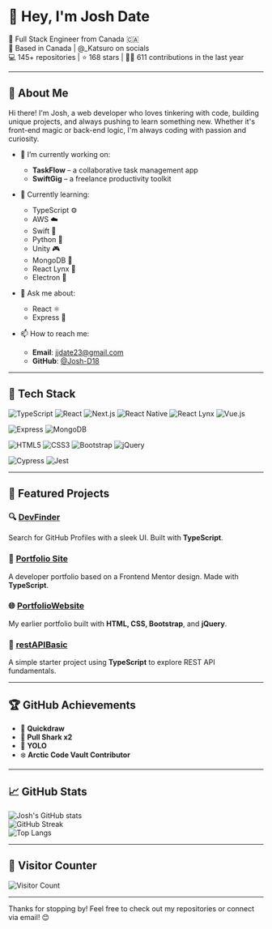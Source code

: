 # 👋 Hey, I'm Josh Date

🎯 Full Stack Engineer from Canada 🇨🇦  
📍 Based in Canada | @_Katsuro on socials  
💻 145+ repositories | ⭐ 168 stars | 🧑‍💻 611 contributions in the last year  

---

## 🚀 About Me

Hi there! I'm Josh, a web developer who loves tinkering with code, building unique projects, and always pushing to learn something new. Whether it's front-end magic or back-end logic, I'm always coding with passion and curiosity.

- 🔭 I’m currently working on:  
  - **TaskFlow** – a collaborative task management app  
  - **SwiftGig** – a freelance productivity toolkit  

- 🌱 Currently learning:  
  - TypeScript ⚙️  
  - AWS ☁️  
  - Swift 🧠  
  - Python 🐍  
  - Unity 🎮  
  - MongoDB 🍃  
  - React Lynx 🧬  
  - Electron 🧩  

- 💬 Ask me about:  
  - React ⚛️  
  - Express 🧪  

- 📫 How to reach me:  
  - **Email**: [jjdate23@gmail.com](mailto:jjdate23@gmail.com)  
  - **GitHub**: [@Josh-D18](https://github.com/Josh-D18)  

---

## 🧰 Tech Stack

![TypeScript](https://img.shields.io/badge/-TypeScript-3178C6?logo=typescript&logoColor=white&style=for-the-badge)
![React](https://img.shields.io/badge/-React-61DAFB?logo=react&logoColor=black&style=for-the-badge)
![Next.js](https://img.shields.io/badge/-Next.js-000000?logo=next.js&logoColor=white&style=for-the-badge)
![React Native](https://img.shields.io/badge/-React%20Native-20232A?logo=react&logoColor=61DAFB&style=for-the-badge)
![React Lynx](https://img.shields.io/badge/-React%20Lynx-2C2C2C?logo=react&logoColor=white&style=for-the-badge)
![Vue.js](https://img.shields.io/badge/-Vue.js-4FC08D?logo=vue.js&logoColor=white&style=for-the-badge)

![Express](https://img.shields.io/badge/-Express-000000?logo=express&logoColor=white&style=for-the-badge)
![MongoDB](https://img.shields.io/badge/-MongoDB-47A248?logo=mongodb&logoColor=white&style=for-the-badge)

![HTML5](https://img.shields.io/badge/-HTML5-E34F26?logo=html5&logoColor=white&style=for-the-badge)
![CSS3](https://img.shields.io/badge/-CSS3-1572B6?logo=css3&logoColor=white&style=for-the-badge)
![Bootstrap](https://img.shields.io/badge/-Bootstrap-7952B3?logo=bootstrap&logoColor=white&style=for-the-badge)
![jQuery](https://img.shields.io/badge/-jQuery-0769AD?logo=jquery&logoColor=white&style=for-the-badge)

![Cypress](https://img.shields.io/badge/-Cypress-17202C?logo=cypress&logoColor=white&style=for-the-badge)
![Jest](https://img.shields.io/badge/-Jest-C21325?logo=jest&logoColor=white&style=for-the-badge)

---

## 📌 Featured Projects

### 🔍 [DevFinder](https://github.com/Josh-D18/devfinder)  
Search for GitHub Profiles with a sleek UI. Built with **TypeScript**.

### 💼 [Portfolio Site](https://github.com/Josh-D18/portfolio-site)  
A developer portfolio based on a Frontend Mentor design. Made with **TypeScript**.

### 🌐 [PortfolioWebsite](https://github.com/Josh-D18/portfoliowebsite)  
My earlier portfolio built with **HTML, CSS, Bootstrap**, and **jQuery**.

### 🔧 [restAPIBasic](https://github.com/Josh-D18/restAPIBasic)  
A simple starter project using **TypeScript** to explore REST API fundamentals.

---

## 🏆 GitHub Achievements

- 🧠 **Quickdraw**  
- 🦈 **Pull Shark x2**  
- 🤖 **YOLO**  
- ❄️ **Arctic Code Vault Contributor**

---

## 📈 GitHub Stats

![Josh's GitHub stats](https://github-readme-stats.vercel.app/api?username=Josh-D18&show_icons=true&theme=radical&hide_border=true)  
![GitHub Streak](https://streak-stats.demolab.com/?user=Josh-D18&theme=radical&hide_border=true)  
![Top Langs](https://github-readme-stats.vercel.app/api/top-langs/?username=Josh-D18&layout=compact&theme=radical&hide_border=true)

---

## 👀 Visitor Counter

![Visitor Count](https://komarev.com/ghpvc/?username=Josh-D18&label=Visitors&color=blue&style=flat)

---

Thanks for stopping by! Feel free to check out my repositories or connect via email! 😊
